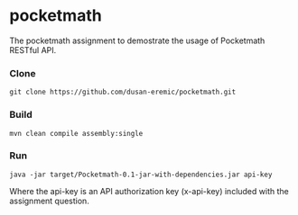 # pocketmath
The pocketmath assignment to demostrate the usage of Pocketmath RESTful API.

### Clone
`git clone https://github.com/dusan-eremic/pocketmath.git`

### Build
`mvn clean compile assembly:single`
  
### Run
`java -jar target/Pocketmath-0.1-jar-with-dependencies.jar api-key`

Where the api-key is an API authorization key (x-api-key) included with the assignment question.

